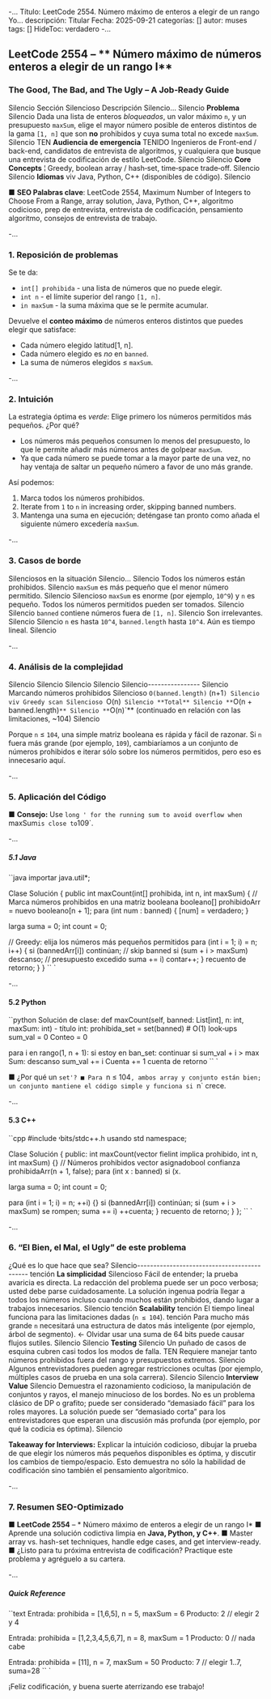 -...
Título: LeetCode 2554. Número máximo de enteros a elegir de un rango Yo...
descripción: Titular
Fecha: 2025-09-21
categorías: []
autor: muses
tags: []
HideToc: verdadero
-...
## LeetCode 2554 – ** Número máximo de números enteros a elegir de un rango I**
### The Good, The Bad, and The Ugly – A Job‐Ready Guide

Silencio Sección Silencioso Descripción
Silencio...
Silencio **Problema** Silencio Dada una lista de enteros *bloqueados*, un valor máximo `n`, y un presupuesto `maxSum`, elige el mayor número posible de enteros distintos de la gama `[1, n]` que son **no** prohibidos y cuya suma total no excede `maxSum`. Silencio
TEN **Audiencia de emergencia** TENIDO Ingenieros de Front-end / back-end, candidatos de entrevista de algoritmos, y cualquiera que busque una entrevista de codificación de estilo LeetCode. Silencio
Silencio **Core Concepts** ¦ Greedy, boolean array / hash‐set, time‐space trade‐off. Silencio
Silencio **Idiomas** viv Java, Python, C++ (disponibles de código). Silencio

■ **SEO Palabras clave**: LeetCode 2554, Maximum Number of Integers to Choose From a Range, array solution, Java, Python, C++, algoritmo codicioso, prep de entrevista, entrevista de codificación, pensamiento algoritmo, consejos de entrevista de trabajo.

-...

### 1. Reposición de problemas

Se te da:
- `int[] prohibida` - una lista de números que no puede elegir.
- `int n` - el límite superior del rango `[1, n]`.
- `in maxSum` - la suma máxima que se le permite acumular.

Devuelve el **conteo máximo** de números enteros distintos que puedes elegir que satisface:
- Cada número elegido latitud[1, n].
- Cada número elegido es *no* en `banned`.
- La suma de números elegidos ≤ `maxSum`.

-...

### 2. Intuición

La estrategia óptima es *verde*:
Elige primero los números permitidos más pequeños.
¿Por qué?
- Los números más pequeños consumen lo menos del presupuesto, lo que le permite añadir más números antes de golpear `maxSum`.
- Ya que cada número se puede tomar a la mayor parte de una vez, no hay ventaja de saltar un pequeño número a favor de uno más grande.

Así podemos:
1. Marca todos los números prohibidos.
2. Iterate from `1` to `n` in increasing order, skipping banned numbers.
3. Mantenga una suma en ejecución; deténgase tan pronto como añada el siguiente número excedería `maxSum`.

-...

### 3. Casos de borde

Silenciosos en la situación
Silencio...
Silencio Todos los números están prohibidos.
Silencio `maxSum` es más pequeño que el menor número permitido. Silencio
Silencioso `maxSum` es enorme (por ejemplo, `10^9`) y `n` es pequeño. Todos los números permitidos pueden ser tomados. Silencio
Silencio `banned` contiene números fuera de `[1, n]`. Silencio Son irrelevantes. Silencio
Silencio `n` es hasta `10^4`, `banned.length` hasta `10^4`. Aún es tiempo lineal. Silencio

-...

### 4. Análisis de la complejidad

Silencio Silencio Silencio Silencio
Silencio----------------
Silencio Marcando números prohibidos Silencioso `O(banned.length)` (n+1`) Silencio
viv Greedy scan Silencioso `O(n)`
Silencio **Total** Silencio **`O(n + banned.length)`** Silencio **`O(n)`** (continuado en relación con las limitaciones, ~104) Silencio

Porque `n` ≤ `104`, una simple matriz booleana es rápida y fácil de razonar. Si `n` fuera más grande (por ejemplo, `109`), cambiaríamos a un conjunto de números prohibidos e iterar sólo sobre los números permitidos, pero eso es innecesario aquí.

-...

### 5. Aplicación del Código

■ **Consejo:** Use `long ' for the running sum to avoid overflow when `maxSum` is close to `109`.

-...

##### 5.1 Java

``java
importar java.util*;

Clase Solución {
public int maxCount(int[] prohibida, int n, int maxSum) {
// Marca números prohibidos en una matriz booleana
booleano[] prohibidoArr = nuevo booleano[n + 1];
para (int num : banned) {
[num] = verdadero;
}

larga suma = 0;
int count = 0;

// Greedy: elija los números más pequeños permitidos
para (int i = 1; i) = n; i++) {
si (bannedArr[i]) continúan; // skip banned
si (sum + i > maxSum) descanso; // presupuesto excedido
suma += i)
contar++;
}
recuento de retorno;
}
}
`` `

-...

#### 5.2 Python

``python
Solución de clase:
def maxCount(self, banned: List[int], n: int, maxSum: int) - título int:
prohibida_set = set(banned) # O(1) look‐ups
sum_val = 0
Conteo = 0

para i en rango(1, n + 1):
si estoy en ban_set:
continuar
si sum_val + i > max Sum:
descanso
sum_val += i
Cuenta += 1
cuenta de retorno
`` `

■ ¿Por qué un `set'?
■ Para `n ≤ 104`, ambos array y conjunto están bien; un conjunto mantiene el código simple y funciona si `n` crece.

-...

#### 5.3 C++

``cpp
#include יbits/stdc++.h
usando std namespace;

Clase Solución {
public:
int maxCount(vector fielint implica prohibido, int n, int maxSum) {}
// Números prohibidos
vector asignadobool confianza prohibidaArr(n + 1, false);
para (int x : banned)
si (x.

larga suma = 0;
int count = 0;

para (int i = 1; i) = n; ++i) {}
si (bannedArr[i]) continúan;
si (sum + i > maxSum) se rompen;
suma += i)
++cuenta;
}
recuento de retorno;
}
};
`` `

-...

### 6. “El Bien, el Mal, el Ugly” de este problema

¿Qué es lo que hace que sea?
Silencio--------------------------------------------
tención **La simplicidad** Silencioso Fácil de entender; la prueba avaricia es directa. La redacción del problema puede ser un poco verbosa; usted debe parse cuidadosamente. La solución ingenua podría llegar a todos los números incluso cuando muchos están prohibidos, dando lugar a trabajos innecesarios. Silencio
tención **Scalability** tención El tiempo lineal funciona para las limitaciones dadas (`n ≤ 104`). tención Para mucho más grande `n` necesitará una estructura de datos más inteligente (por ejemplo, árbol de segmento). ← Olvidar usar una suma de 64 bits puede causar flujos sutiles. Silencio
Silencio **Testing** Silencio Un puñado de casos de esquina cubren casi todos los modos de falla. TEN Requiere manejar tanto números prohibidos fuera del rango y presupuestos extremos. Silencio Algunos entrevistadores pueden agregar restricciones ocultas (por ejemplo, múltiples casos de prueba en una sola carrera). Silencio
Silencio **Interview Value** Silencio Demuestra el razonamiento codicioso, la manipulación de conjuntos y rayos, el manejo minucioso de los bordes. No es un problema clásico de DP o grafito; puede ser considerado “demasiado fácil” para los roles mayores. La solución puede ser “demasiado corta” para los entrevistadores que esperan una discusión más profunda (por ejemplo, por qué la codicia es óptima). Silencio

**Takeaway for Interviews:**
Explicar la intuición codicioso, dibujar la prueba de que elegir los números más pequeños disponibles es óptima, y discutir los cambios de tiempo/espacio. Esto demuestra no sólo la habilidad de codificación sino también el pensamiento algorítmico.

-...

### 7. Resumen SEO-Optimizado

■ **LeetCode 2554** – * Número máximo de enteros a elegir de un rango I*
■ Aprende una solución codictiva limpia en **Java, Python, y C++**.
■ Master array vs. hash-set techniques, handle edge cases, and get interview-ready.
■ ¿Listo para tu próxima entrevista de codificación? Practique este problema y agréguelo a su cartera.

-...

##### Quick Reference

``text
Entrada: prohibida = [1,6,5], n = 5, maxSum = 6
Producto: 2 // elegir 2 y 4

Entrada: prohibida = [1,2,3,4,5,6,7], n = 8, maxSum = 1
Producto: 0 // nada cabe

Entrada: prohibida = [11], n = 7, maxSum = 50
Producto: 7 // elegir 1..7, suma=28
`` `

¡Feliz codificación, y buena suerte aterrizando ese trabajo!